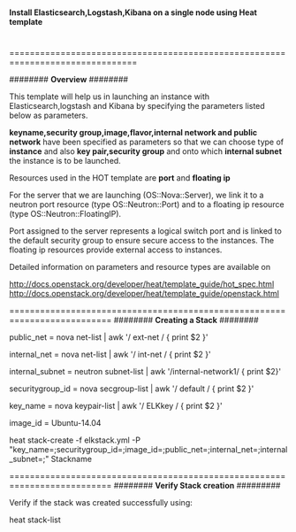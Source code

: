 #
**Install Elasticsearch,Logstash,Kibana on a single node using Heat template**
#
===============================================================================

########
**Overview**
########

This template will help us in launching an instance with Elasticsearch,logstash and Kibana by specifying the parameters listed below as parameters.

**keyname,security group,image,flavor,internal network and public network** have been specified as parameters so that we can choose type of **instance** and also **key pair,security group** and onto which **internal subnet** the instance is to be launched.


Resources used in the HOT template are **port** and **floating ip**

For the server that we are launching (OS::Nova::Server), we link it to a neutron port resource (type OS::Neutron::Port) and to a floating ip resource (type OS::Neutron::FloatingIP).


Port assigned to the server represents a logical switch port and is linked to the default security group to ensure secure access to the instances. The floating ip resources provide external access to instances.


Detailed information on parameters and resource types are available on

http://docs.openstack.org/developer/heat/template_guide/hot_spec.html  
http://docs.openstack.org/developer/heat/template_guide/openstack.html

==========================================================================
########
**Creating a Stack**
########

public_net = nova net-list | awk '/ ext-net / { print $2 }'

internal_net = nova net-list | awk '/ int-net / { print $2 }'

internal_subnet = neutron subnet-list | awk '/internal-network1/ { print $2}'

securitygroup_id = nova secgroup-list | awk '/ default / { print $2 }'

key_name = nova keypair-list | awk '/ ELKkey / { print $2 }'

image_id = Ubuntu-14.04



heat stack-create -f elkstack.yml -P "key_name=;securitygroup_id=;image_id=;public_net=;internal_net=;internal_subnet=;" Stackname

==========================================================================
########
**Verify Stack creation**
#########

Verify if the stack was created successfully using:

heat stack-list


